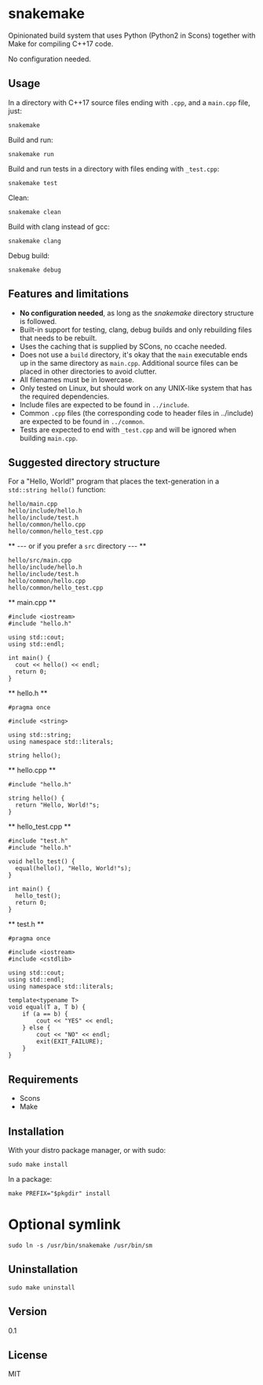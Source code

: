 # snakemake

Opinionated build system that uses Python (Python2 in Scons) together with Make for compiling C++17 code.

No configuration needed.

## Usage

In a directory with C++17 source files ending with `.cpp`, and a `main.cpp` file, just:

    snakemake

Build and run:

    snakemake run

Build and run tests in a directory with files ending with `_test.cpp`:

    snakemake test

Clean:

    snakemake clean

Build with clang instead of gcc:

    snakemake clang

Debug build:

    snakemake debug

## Features and limitations

* **No configuration needed**, as long as the *snakemake* directory structure is followed.
* Built-in support for testing, clang, debug builds and only rebuilding files that needs to be rebuilt.
* Uses the caching that is supplied by SCons, no ccache needed.
* Does not use a `build` directory, it's okay that the `main` executable ends up in the same directory as `main.cpp`. Additional source files can be placed in other directories to avoid clutter.
* All filenames must be in lowercase.
* Only tested on Linux, but should work on any UNIX-like system that has the required dependencies.
* Include files are expected to be found in `../include`.
* Common `.cpp` files (the corresponding code to header files in ../include) are expected to be found in `../common`.
* Tests are expected to end with `_test.cpp` and will be ignored when building `main.cpp`.


## Suggested directory structure

For a "Hello, World!" program that places the text-generation in a `std::string hello()` function:


```
hello/main.cpp
hello/include/hello.h
hello/include/test.h
hello/common/hello.cpp
hello/common/hello_test.cpp
```

** --- or if you prefer a `src` directory --- **

```
hello/src/main.cpp
hello/include/hello.h
hello/include/test.h
hello/common/hello.cpp
hello/common/hello_test.cpp
```

** main.cpp **

```
#include <iostream>
#include "hello.h"

using std::cout;
using std::endl;

int main() {
  cout << hello() << endl;
  return 0;
}
```

** hello.h **

```
#pragma once

#include <string>

using std::string;
using namespace std::literals;

string hello();
```

** hello.cpp **

```
#include "hello.h"

string hello() {
  return "Hello, World!"s;
}
```

** hello_test.cpp **

```
#include "test.h"
#include "hello.h"

void hello_test() {
  equal(hello(), "Hello, World!"s);
}

int main() {
  hello_test();
  return 0;
}
```

** test.h **

```
#pragma once

#include <iostream>
#include <cstdlib>

using std::cout;
using std::endl;
using namespace std::literals;

template<typename T>
void equal(T a, T b) {
    if (a == b) {
        cout << "YES" << endl;
    } else {
        cout << "NO" << endl;
        exit(EXIT_FAILURE);
    }
}

```

## Requirements

* Scons
* Make

## Installation

With your distro package manager, or with sudo:

`sudo make install`

In a package:

`make PREFIX="$pkgdir" install`

# Optional symlink

`sudo ln -s /usr/bin/snakemake /usr/bin/sm`

## Uninstallation

`sudo make uninstall`

## Version

0.1

## License

MIT
